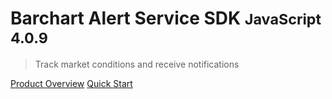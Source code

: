 # Barchart Alert Service SDK <small>JavaScript 4.0.9</small>

> Track market conditions and receive notifications

[Product Overview](/content/product_overview)
[Quick Start](/content/quick_start)